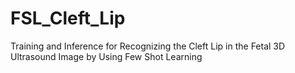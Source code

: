 # FSL_Cleft_Lip
Training and Inference for Recognizing the Cleft Lip in the Fetal 3D Ultrasound Image by Using Few Shot Learning
